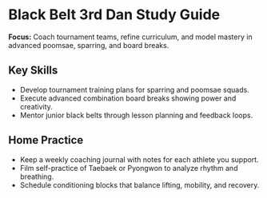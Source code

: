 # Black Belt 3rd Dan Study Guide

**Focus:** Coach tournament teams, refine curriculum, and model mastery in advanced poomsae, sparring, and board breaks.

## Key Skills
- Develop tournament training plans for sparring and poomsae squads.
- Execute advanced combination board breaks showing power and creativity.
- Mentor junior black belts through lesson planning and feedback loops.

## Home Practice
- Keep a weekly coaching journal with notes for each athlete you support.
- Film self-practice of Taebaek or Pyongwon to analyze rhythm and breathing.
- Schedule conditioning blocks that balance lifting, mobility, and recovery.
